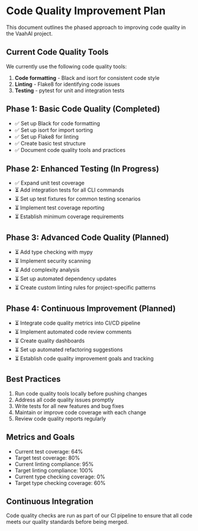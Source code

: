 # Code Quality Improvement Plan

This document outlines the phased approach to improving code quality in the VaahAI project.

## Current Code Quality Tools

We currently use the following code quality tools:

1. **Code formatting** - Black and isort for consistent code style
2. **Linting** - Flake8 for identifying code issues
3. **Testing** - pytest for unit and integration tests

## Phase 1: Basic Code Quality (Completed)

- ✅ Set up Black for code formatting
- ✅ Set up isort for import sorting
- ✅ Set up Flake8 for linting
- ✅ Create basic test structure
- ✅ Document code quality tools and practices

## Phase 2: Enhanced Testing (In Progress)

- ✅ Expand unit test coverage
- ⏳ Add integration tests for all CLI commands
- ⏳ Set up test fixtures for common testing scenarios
- ⏳ Implement test coverage reporting
- ⏳ Establish minimum coverage requirements

## Phase 3: Advanced Code Quality (Planned)

- ⏳ Add type checking with mypy
- ⏳ Implement security scanning
- ⏳ Add complexity analysis
- ⏳ Set up automated dependency updates
- ⏳ Create custom linting rules for project-specific patterns

## Phase 4: Continuous Improvement (Planned)

- ⏳ Integrate code quality metrics into CI/CD pipeline
- ⏳ Implement automated code review comments
- ⏳ Create quality dashboards
- ⏳ Set up automated refactoring suggestions
- ⏳ Establish code quality improvement goals and tracking

## Best Practices

1. Run code quality tools locally before pushing changes
2. Address all code quality issues promptly
3. Write tests for all new features and bug fixes
4. Maintain or improve code coverage with each change
5. Review code quality reports regularly

## Metrics and Goals

- Current test coverage: 64%
- Target test coverage: 80%
- Current linting compliance: 95%
- Target linting compliance: 100%
- Current type checking coverage: 0%
- Target type checking coverage: 60%

## Continuous Integration

Code quality checks are run as part of our CI pipeline to ensure that all code meets our quality standards before being merged.
